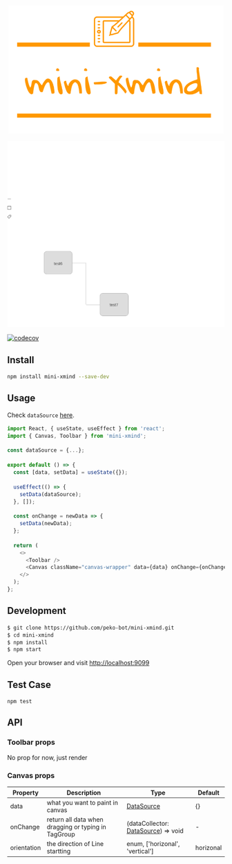 <p align="center">
  <img style="width: 500px;" src="./docs/logo_transparent.gif" />
</p>

<p align="center">
  <img src="./docs/screenshot.gif" />
</p>

[![codecov](https://codecov.io/gh/peko-bot/mini-xmind/branch/master/graph/badge.svg)](https://codecov.io/gh/peko-bot/mini-xmind)

## Install

```bash
npm install mini-xmind --save-dev
```

## Usage

Check `dataSource` [here](./src/demo/index.tsx).

```javascript
import React, { useState, useEffect } from 'react';
import { Canvas, Toolbar } from 'mini-xmind';

const dataSource = {...};

export default () => {
  const [data, setData] = useState({});

  useEffect(() => {
    setData(dataSource);
  }, []);

  const onChange = newData => {
    setData(newData);
  };

  return (
    <>
      <Toolbar />
      <Canvas className="canvas-wrapper" data={data} onChange={onChange} />
    </>
  );
};
```

## Development

```bash
$ git clone https://github.com/peko-bot/mini-xmind.git
$ cd mini-xmind
$ npm install
$ npm start
```

Open your browser and visit <http://localhost:9099>

## Test Case

```
npm test
```

## API

### Toolbar props

No prop for now, just render

### Canvas props

| Property    | Description                                         | Type                                                                                                                                                | Default   |
| ----------- | --------------------------------------------------- | --------------------------------------------------------------------------------------------------------------------------------------------------- | --------- |
| data        | what you want to paint in canvas                    | [DataSource](https://github.com/peko-bot/mini-xmind/blob/0b83c704edf98fac54dc5117f120565b28244877/src/canvas/core.tsx#L23)                          | {}        |
| onChange    | return all data when dragging or typing in TagGroup | (dataCollector: [DataSource](https://github.com/peko-bot/mini-xmind/blob/0b83c704edf98fac54dc5117f120565b28244877/src/canvas/core.tsx#L23)) => void | -         |
| orientation | the direction of Line startting                     | enum, ['horizonal', 'vertical']                                                                                                                     | horizonal |
